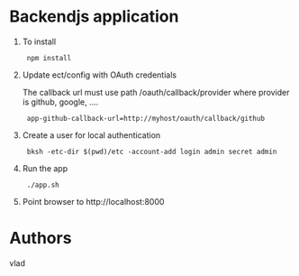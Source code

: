 # Backendjs application

1. To install

        npm install

2. Update ect/config with OAuth credentials

   The callback url must use path /oauth/callback/provider
   where provider is github, google, ....

        app-github-callback-url=http://myhost/oauth/callback/github

3. Create a user for local authentication

        bksh -etc-dir $(pwd)/etc -account-add login admin secret admin

4. Run the app

        ./app.sh

5. Point browser to http://localhost:8000

# Authors
vlad

